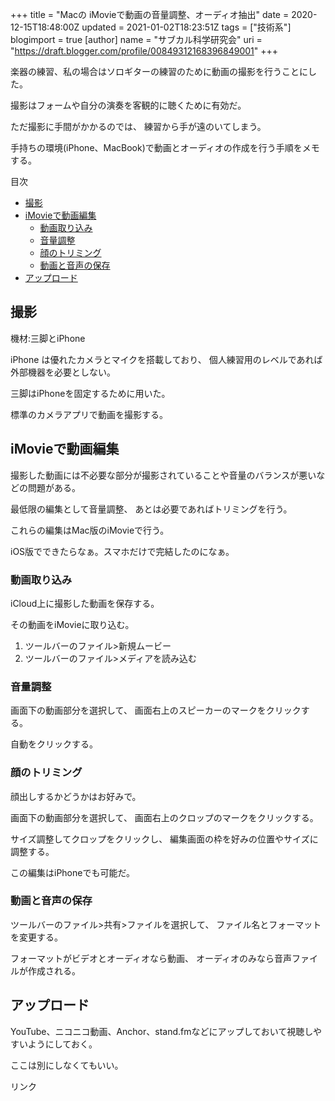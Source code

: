 +++
title = "Macの iMovieで動画の音量調整、オーディオ抽出"
date = 2020-12-15T18:48:00Z
updated = 2021-01-02T18:23:51Z
tags = ["技術系"]
blogimport = true 
[author]
	name = "サブカル科学研究会"
	uri = "https://draft.blogger.com/profile/00849312168396849001"
+++

<p>楽器の練習、私の場合はソロギターの練習のために動画の撮影を行うことにした。</p><p>撮影はフォームや自分の演奏を客観的に聴くために有効だ。</p><p>ただ撮影に手間がかかるのでは、 練習から手が遠のいてしまう。</p><p>手持ちの環境(iPhone、MacBook)で動画とオーディオの作成を行う手順をメモする。</p><p>目次</p><ul><li><a href='#撮影'>撮影</a></li><li><a href='#iMovieで動画編集'>iMovieで動画編集</a><ul><li><a href='#動画取り込み'>動画取り込み</a></li><li><a href='#音量調整'>音量調整</a></li><li><a href='#顔のトリミング'>顔のトリミング</a></li><li><a href='#動画と音声の保存'>動画と音声の保存</a></li></ul></li><li><a href='#アップロード'>アップロード</a></li></ul> <h2 id="撮影" onmouseover="this.querySelector('a .fa-link').style.display='inline-block'" onmouseout="this.querySelector('a .fa-link').style.display='none'">撮影<a href="#撮影" title="撮影"><i class="fas fa-link ml-1" style="display:none;"></i></a></h2><p>機材:三脚とiPhone</p><p>iPhone は優れたカメラとマイクを搭載しており、 個人練習用のレベルであれば外部機器を必要としない。</p><p>三脚はiPhoneを固定するために用いた。</p><p>標準のカメラアプリで動画を撮影する。</p><h2 id="iMovieで動画編集" onmouseover="this.querySelector('a .fa-link').style.display='inline-block'" onmouseout="this.querySelector('a .fa-link').style.display='none'">iMovieで動画編集<a href="#iMovieで動画編集" title="iMovieで動画編集"><i class="fas fa-link ml-1" style="display:none;"></i></a></h2><p>撮影した動画には不必要な部分が撮影されていることや音量のバランスが悪いなどの問題がある。</p><p>最低限の編集として音量調整、 あとは必要であればトリミングを行う。</p><p>これらの編集はMac版のiMovieで行う。</p><p>iOS版でできたらなぁ。スマホだけで完結したのになぁ。</p><h3 id="動画取り込み" onmouseover="this.querySelector('a .fa-link').style.display='inline-block'" onmouseout="this.querySelector('a .fa-link').style.display='none'">動画取り込み<a href="#動画取り込み" title="動画取り込み"><i class="fas fa-link ml-1" style="display:none;"></i></a></h3><p>iCloud上に撮影した動画を保存する。</p><p>その動画をiMovieに取り込む。</p><ol><li>ツールバーのファイル&gt;新規ムービー</li><li>ツールバーのファイル&gt;メディアを読み込む</li></ol><h3 id="音量調整" onmouseover="this.querySelector('a .fa-link').style.display='inline-block'" onmouseout="this.querySelector('a .fa-link').style.display='none'">音量調整<a href="#音量調整" title="音量調整"><i class="fas fa-link ml-1" style="display:none;"></i></a></h3><p>画面下の動画部分を選択して、 画面右上のスピーカーのマークをクリックする。</p><p>自動をクリックする。</p><h3 id="顔のトリミング" onmouseover="this.querySelector('a .fa-link').style.display='inline-block'" onmouseout="this.querySelector('a .fa-link').style.display='none'">顔のトリミング<a href="#顔のトリミング" title="顔のトリミング"><i class="fas fa-link ml-1" style="display:none;"></i></a></h3><p>顔出しするかどうかはお好みで。</p><p>画面下の動画部分を選択して、 画面右上のクロップのマークをクリックする。</p><p>サイズ調整してクロップをクリックし、 編集画面の枠を好みの位置やサイズに調整する。</p><p>この編集はiPhoneでも可能だ。</p><h3 id="動画と音声の保存" onmouseover="this.querySelector('a .fa-link').style.display='inline-block'" onmouseout="this.querySelector('a .fa-link').style.display='none'">動画と音声の保存<a href="#動画と音声の保存" title="動画と音声の保存"><i class="fas fa-link ml-1" style="display:none;"></i></a></h3><p>ツールバーのファイル&gt;共有&gt;ファイルを選択して、 ファイル名とフォーマットを変更する。</p><p>フォーマットがビデオとオーディオなら動画、 オーディオのみなら音声ファイルが作成される。</p><h2 id="アップロード" onmouseover="this.querySelector('a .fa-link').style.display='inline-block'" onmouseout="this.querySelector('a .fa-link').style.display='none'">アップロード<a href="#アップロード" title="アップロード"><i class="fas fa-link ml-1" style="display:none;"></i></a></h2><p>YouTube、ニコニコ動画、Anchor、stand.fmなどにアップしておいて視聴しやすいようにしておく。</p><p>ここは別にしなくてもいい。</p> <!-- START MoshimoAffiliateEasyLink --><script type="text/javascript">(function(b,c,f,g,a,d,e){b.MoshimoAffiliateObject=a; b[a]=b[a]||function(){arguments.currentScript=c.currentScript ||c.scripts[c.scripts.length-2];(b[a].q=b[a].q||[]).push(arguments)}; c.getElementById(a)||(d=c.createElement(f),d.src=g, d.id=a,e=c.getElementsByTagName("body")[0],e.appendChild(d))}) (window,document,"script","//dn.msmstatic.com/site/cardlink/bundle.js","msmaflink"); msmaflink({"n":"三脚 スマホ三脚 リモコン付き ビデオカメラ 一眼レフカメラ ミニ三脚 さんきゃく 3WAY雲台 4段階伸縮 360回転 収納袋付きiPhone\/Android スマホ等対応…","b":"XXZU","t":"XZ-06","d":"https:\/\/m.media-amazon.com","c_p":"\/images\/I","p":["\/41OEskDh9WL.jpg","\/51lNpmlbg-L.jpg","\/51x4p6FwkAL.jpg","\/41-k507nygL.jpg","\/5140uFUPr+L.jpg","\/51Go1emTAsL.jpg","\/41PWgLQotuL.jpg"],"u":{"u":"https:\/\/www.amazon.co.jp\/dp\/B07PVNBL74","t":"amazon","r_v":""},"aid":{"amazon":"2220302","rakuten":"2220301","yahoo":"2220303"},"eid":"eViVm","s":"s"}); </script><div id="msmaflink-eViVm">リンク</div><!-- MoshimoAffiliateEasyLink END -->

